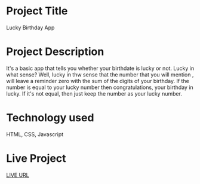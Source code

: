  # Project Title

Lucky Birthday App

 # Project Description

It's a basic app that tells you whether your birthdate is lucky or not. Lucky in what sense? Well, lucky in thw sense that the number that you will mention , will leave a reminder zero with the sum of the digits of your birthday. If the number is equal to your lucky number then congratulations,  your birthday in lucky. If it's not equal, then just keep the number as your lucky number.

 # Technology used

 HTML, CSS, Javascript

  # Live Project

  [LIVE URL](https://luckynumber-app.netlify.app/)
